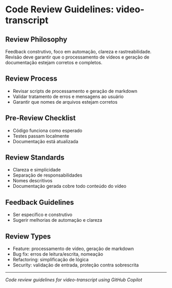 # Code Review Guidelines: video-transcript

## Review Philosophy
Feedback construtivo, foco em automação, clareza e rastreabilidade. Revisão deve garantir que o processamento de vídeos e geração de documentação estejam corretos e completos.

## Review Process
- Revisar scripts de processamento e geração de markdown
- Validar tratamento de erros e mensagens ao usuário
- Garantir que nomes de arquivos estejam corretos

## Pre-Review Checklist
- Código funciona como esperado
- Testes passam localmente
- Documentação está atualizada

## Review Standards
- Clareza e simplicidade
- Separação de responsabilidades
- Nomes descritivos
- Documentação gerada cobre todo conteúdo do vídeo

## Feedback Guidelines
- Ser específico e construtivo
- Sugerir melhorias de automação e clareza

## Review Types
- Feature: processamento de vídeo, geração de markdown
- Bug fix: erros de leitura/escrita, nomeação
- Refactoring: simplificação de lógica
- Security: validação de entrada, proteção contra sobrescrita

---
*Code review guidelines for video-transcript using GitHub Copilot*
